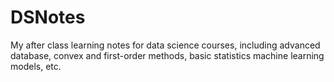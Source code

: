 # DSNotes
My after class learning notes for data science courses, including advanced database, convex and first-order methods, basic statistics machine learning models, etc.
